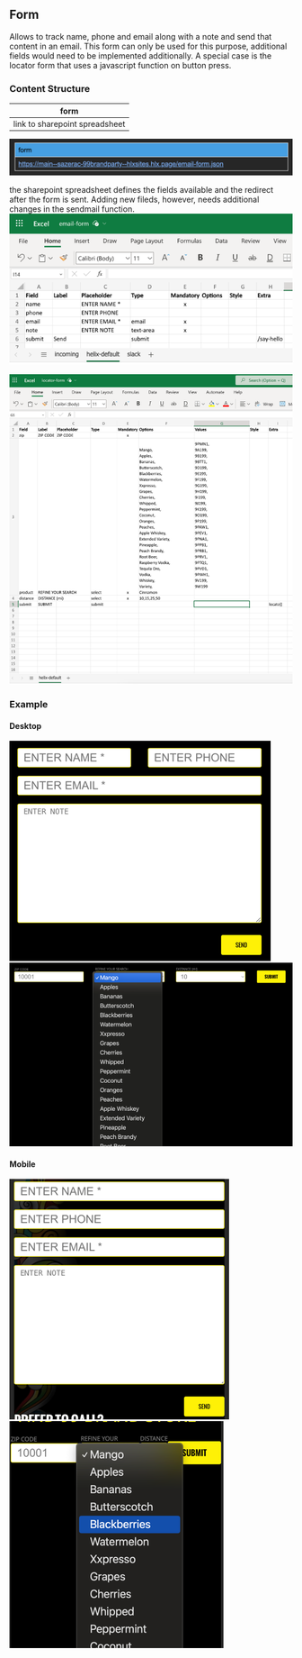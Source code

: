 ## Form
Allows to track name, phone and email along with a note and send that content in an email. This form can only be used for this purpose, additional fields would need to be implemented additionally.
A special case is the locator form that uses a javascript function on button press.

### Content Structure

| form                           |
|--------------------------------|
| link to sharepoint spreadsheet |

![expample.png](../assets/form-author.png)

the sharepoint spreadsheet defines the fields available and the redirect after the form is sent. Adding new fileds, however, needs additional changes in the sendmail function.
![img.png](../assets/form-author-config.png)

![img.png](../assets/form-locator-author-config.png)

### Example

#### Desktop
![expample.png](../assets/form-desktop.png)
![expample.png](../assets/form-locator-desktop.png)

#### Mobile
![expample.png](../assets/form-mobile.png)
![expample.png](../assets/form-locator-mobile.png)
